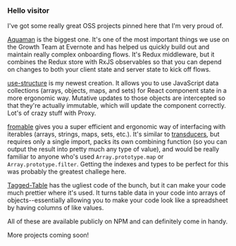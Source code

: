 ### Hello visitor

I've got some really great OSS projects pinned here that I'm very proud of.

[Aquaman](https://github.com/evernote/Aquaman) is the biggest one. It's one of the most important things we use on the Growth Team at Evernote and has helped us quickly build out and maintain really complex onboarding flows. It's Redux middleware, but it combines the Redux store with RxJS observables so that you can depend on changes to both your client state and server state to kick off flows.

[use-structure](https://github.com/baron816/use-structure) is my newest creation. It allows you to use JavaScript data collections (arrays, objects, maps, and sets) for React component state in a more ergonomic way. Mutative updates to those objects are intercepted so that they're actually immutable, which will update the component correctly. Lot's of crazy stuff with Proxy.

[fromable](https://github.com/baron816/fromable) gives you a super efficient and ergonomic way of interfacing with iterables (arrays, strings, maps, sets, etc.). It's similar to [transducers](https://medium.com/javascript-scene/transducers-efficient-data-processing-pipelines-in-javascript-7985330fe73d), but requires only a single import, packs its own combining function (so you can output the result into pretty much any type of value), and would be really familiar to anyone who's used `Array.prototype.map` or `Array.prototype.filter`. Getting the indexes and types to be perfect for this was probably the greatest challege here.

[Tagged-Table](https://github.com/evernote/Tagged-Table) has the ugliest code of the bunch, but it can make your code much prettier where it's used. It turns table data in your code into arrays of objects--essentially allowing you to make your code look like a spreadsheet by having columns of like values.

All of these are available publicly on NPM and can definitely come in handy.

More projects coming soon!
